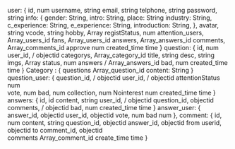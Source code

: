 user: {
	id,				num
	username,		string
	email,			string
	telphone,		string
	password,		string
	info: {
	    gender: String,
	    intro: String,
	    place: String
	    industry: String,
	    c_experience: String,
	    e_experience: String,
	    introduction: String,
	},
	avatar,			string
	vcode,			string
	hobby,			Array
	registStatus,	num
	attention_users,	Array_users_id
	fans,				Array_users_id
	answers,			Array_answers_id
	comments,			Array_comments_id
	approve				num
	created_time		time
}
question: {
	id,				num	
	user_id, /		objectid
	categorys,		Array_category_id
	title,			string
	desc,			string
	imgs,			Array
	status,			num
	answers /		Array_answers_id
	bad,			num
	created_time    time
}
Category : {
	questions   Array_question_id
	content: String
}
question_user: {
	question_id,	/ objectid
	user_id,	/	 objectid
	attentionStatus	num		
	vote,			num
	bad,			num
	collection,		num
	Nointerest		num
	created_time   	time
}
answers: {
	id,				id
	content,		string
	user_id, /		objectid
	question_id,	objectid
	comments,	/	objectid
	bad,			num
	created_time	time
}
answer_user: {
	answer_id,		objectid
	user_id,		objectid
	vote,			num
	bad				num
},
comment: {
	id,				num
	content,		string
	question_id,	objectid
	answer_id,		objectid
	from userid,	objectid
	to comment_id,  objectid	
	comments		Array_comment_id
	create_time		time
}
